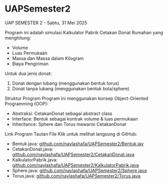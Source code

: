 # UAPSemester2
UAP SEMESTER 2 - Sabtu, 31 Mei 2025

Program ini adalah simulasi Kalkulator Pabrik Cetakan Donat Rumahan yang menghitung:
- Volume
- Luas Permukaan
- Massa dan Massa dalam Kilogram
- Biaya Pengiriman

Untuk dua jenis donat:
1. Donat dengan lubang (menggunakan bentuk torus)
2. Donat tanpa lubang (menggunakan bentuk bola/sphere)

Struktur Program
Program ini menggunakan konsep Object-Oriented Programming (OOP):
- Abstraksi: CetakanDonat sebagai abstract class
- Interface: Bentuk sebagai kontrak volume & luas permukaan
- Inheritance: Sphere dan Torus mewarisi CetakanDonat

Link Program
Tautan File
Klik untuk melihat langsung di GitHub:
- Bentuk.java: [github.com/naylashafa/UAPSemester2/Bentuk.jav](https://github.com/naylashafa/UAPSemester2/blob/df4024709f2f540c440b52c67891706947eb96f8/Sphere.java)
- CetakanDonat.java: [github.com/naylashafa/UAPSemester2/CetakanDonat.java](https://github.com/naylashafa/UAPSemester2/blob/df4024709f2f540c440b52c67891706947eb96f8/CetakanDonat.java)
- KalkulatorPabrik.java: [github.com/naylashafa/UAPSemester2/KalkulatorPabrik.java](https://github.com/naylashafa/UAPSemester2/blob/df4024709f2f540c440b52c67891706947eb96f8/KalkulatorPabrik.java)
- Sphere.java: [github.com/naylashafa/UAPSemester2/Sphere.java](https://github.com/naylashafa/UAPSemester2/blob/df4024709f2f540c440b52c67891706947eb96f8/Sphere.java)
- Torus.java: [github.com/naylashafa/UAPSemester2/Torus.java](https://github.com/naylashafa/UAPSemester2/blob/df4024709f2f540c440b52c67891706947eb96f8/Torus.java)
